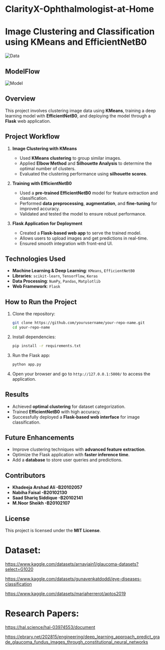 # ClarityX-Ophthalmologist-at-Home
# Image Clustering and Classification using KMeans and EfficientNetB0

![Data](data.png)
## ModelFlow
![Model](modelfinal.png)

## Overview
This project involves clustering image data using **KMeans**, training a deep learning model with **EfficientNetB0**, and deploying the model through a **Flask** web application.

## Project Workflow
1. **Image Clustering with KMeans**
   - Used **KMeans clustering** to group similar images.
   - Applied **Elbow Method** and **Silhouette Analysis** to determine the optimal number of clusters.
   - Evaluated the clustering performance using **silhouette scores**.

2. **Training with EfficientNetB0**
   - Used a **pre-trained EfficientNetB0** model for feature extraction and classification.
   - Performed **data preprocessing**, **augmentation**, and **fine-tuning** for improved accuracy.
   - Validated and tested the model to ensure robust performance.

3. **Flask Application for Deployment**
   - Created a **Flask-based web app** to serve the trained model.
   - Allows users to upload images and get predictions in real-time.
   - Ensured smooth integration with front-end UI.

## Technologies Used
- **Machine Learning & Deep Learning**: `KMeans`, `EfficientNetB0`
- **Libraries**: `scikit-learn`, `TensorFlow`, `Keras`
- **Data Processing**: `NumPy`, `Pandas`, `Matplotlib`
- **Web Framework**: `Flask`

## How to Run the Project
1. Clone the repository:
   ```bash
   git clone https://github.com/yourusername/your-repo-name.git
   cd your-repo-name
   ```
2. Install dependencies:
   ```bash
   pip install -r requirements.txt
   ```
3. Run the Flask app:
   ```bash
   python app.py
   ```
4. Open your browser and go to `http://127.0.0.1:5000/` to access the application.

## Results
- Achieved **optimal clustering** for dataset categorization.
- Trained **EfficientNetB0** with high accuracy.
- Successfully deployed a **Flask-based web interface** for image classification.

## Future Enhancements
- Improve clustering techniques with **advanced feature extraction**.
- Optimize the Flask application with **faster inference time**.
- Add a **database** to store user queries and predictions.

## Contributors
- **Khadeeja Arshad Ali -B20102057**
- **Nabiha Faisal -B20102130**
- **Saad Shariq Siddique -B20102141**
- **M.Noor Sheikh -B20102107**

## License
This project is licensed under the **MIT License**.




# **Dataset:**
https://www.kaggle.com/datasets/arnavjain1/glaucoma-datasets?select=G1020


https://www.kaggle.com/datasets/gunavenkatdoddi/eye-diseases-classification


https://www.kaggle.com/datasets/mariaherrerot/aptos2019

# **Research Papers:**
https://hal.science/hal-03974553/document


https://ebrary.net/202815/engineering/deep_learning_approach_predict_grade_glaucoma_fundus_images_through_constitutional_neural_networks





